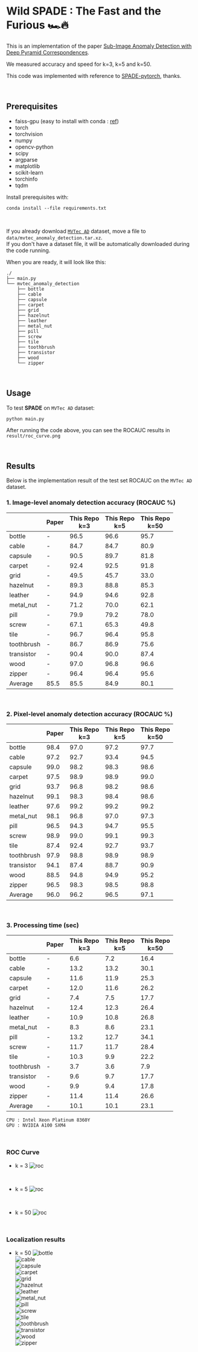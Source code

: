 # Wild SPADE : The Fast and the Furious 🏎🔥

This is an implementation of the paper [Sub-Image Anomaly Detection with Deep
Pyramid Correspondences](https://arxiv.org/pdf/2005.02357.pdf).

We measured accuracy and speed for k=3, k=5 and k=50.

This code was implemented with reference to [SPADE-pytorch](https://github.com/byungjae89/SPADE-pytorch), thanks.

<br/>

## Prerequisites

- faiss-gpu (easy to install with conda : [ref](https://github.com/facebookresearch/faiss/blob/main/INSTALL.md))
- torch
- torchvision
- numpy
- opencv-python
- scipy
- argparse
- matplotlib
- scikit-learn
- torchinfo
- tqdm


Install prerequisites with:  
```
conda install --file requirements.txt
```

<br/>

If you already download [`MVTec AD`](https://www.mvtec.com/company/research/datasets/mvtec-ad/) dataset, move a file to `data/mvtec_anomaly_detection.tar.xz`.  
If you don't have a dataset file, it will be automatically downloaded during the code running.

When you are ready, it will look like this:
```
./
├── main.py
└── mvtec_anomaly_detection
    ├── bottle
    ├── cable
    ├── capsule
    ├── carpet
    ├── grid
    ├── hazelnut
    ├── leather
    ├── metal_nut
    ├── pill
    ├── screw
    ├── tile
    ├── toothbrush
    ├── transistor
    ├── wood
    └── zipper
```

<br/>

## Usage

To test **SPADE** on `MVTec AD` dataset:
```
python main.py
```

After running the code above, you can see the ROCAUC results in `result/roc_curve.png`

<br/>

## Results

Below is the implementation result of the test set ROCAUC on the `MVTec AD` dataset.  

### 1. Image-level anomaly detection accuracy (ROCAUC %)

| | Paper | This Repo<br/>k=3 | This Repo<br/>k=5 | This Repo<br/>k=50 |
| - | - | - | - | - |
| bottle | - | 96.5 | 96.6 | 95.7 |
| cable | - | 84.7 | 84.7 | 80.9 |
| capsule | - | 90.5 | 89.7 | 81.8 |
| carpet | - | 92.4 | 92.5 | 91.8 |
| grid | - | 49.5 | 45.7 | 33.0 |
| hazelnut | - | 89.3 | 88.8 | 85.3 |
| leather | - | 94.9 | 94.6 | 92.8 |
| metal_nut | - | 71.2 | 70.0 | 62.1 |
| pill | - | 79.9 | 79.2 | 78.0 |
| screw | - | 67.1 | 65.3 | 49.8 |
| tile | - | 96.7 | 96.4 | 95.8 |
| toothbrush | - | 86.7 | 86.9 | 75.6 |
| transistor | - | 90.4 | 90.0 | 87.4 |
| wood | - | 97.0 | 96.8 | 96.6 |
| zipper | - | 96.4 | 96.4 | 95.6 |
| Average | 85.5 | 85.5 | 84.9 | 80.1 |

<br/>

### 2. Pixel-level anomaly detection accuracy (ROCAUC %)

| | Paper | This Repo<br/>k=3 | This Repo<br/>k=5 | This Repo<br/>k=50 |
| - | - | - | - | - |
| bottle | 98.4 | 97.0 | 97.2 | 97.7 |
| cable | 97.2 | 92.7 | 93.4 | 94.5 |
| capsule | 99.0 | 98.2 | 98.3 | 98.6 |
| carpet | 97.5 | 98.9 | 98.9 | 99.0 |
| grid | 93.7 | 96.8 | 98.2 | 98.6 |
| hazelnut | 99.1 | 98.3 | 98.4 | 98.6 |
| leather | 97.6 | 99.2 | 99.2 | 99.2 |
| metal_nut | 98.1 | 96.8 | 97.0 | 97.3 |
| pill | 96.5 | 94.3 | 94.7 | 95.5 |
| screw | 98.9 | 99.0 | 99.1 | 99.3 |
| tile | 87.4 | 92.4 | 92.7 | 93.7 |
| toothbrush | 97.9 | 98.8 | 98.9 | 98.9 |
| transistor | 94.1 | 87.4 | 88.7 | 90.9 |
| wood | 88.5 | 94.8 | 94.9 | 95.2 |
| zipper | 96.5 | 98.3 | 98.5 | 98.8 |
| Average | 96.0 | 96.2 | 96.5 | 97.1 |

<br/>

### 3. Processing time (sec)

| | Paper | This Repo<br/>k=3 | This Repo<br/>k=5 | This Repo<br/>k=50 |
| - | - | - | - | - |
| bottle | - | 6.6 | 7.2 | 16.4 |
| cable | - | 13.2 | 13.2 | 30.1 |
| capsule | - | 11.6 | 11.9 | 25.3 |
| carpet | - | 12.0 | 11.6 | 26.2 |
| grid | - | 7.4 | 7.5 | 17.7 |
| hazelnut | - | 12.4 | 12.3 | 26.4 |
| leather | - | 10.9 | 10.8 | 26.8 |
| metal_nut | - | 8.3 | 8.6 | 23.1 |
| pill | - | 13.2 | 12.7 | 34.1 |
| screw | - | 11.7 | 11.7 | 28.4 |
| tile | - | 10.3 | 9.9 | 22.2 |
| toothbrush | - | 3.7 | 3.6 | 7.9 |
| transistor | - | 9.6 | 9.7 | 17.7 |
| wood | - | 9.9 | 9.4 | 17.8 |
| zipper | - | 11.4 | 11.4 | 26.6 |
| Average | - | 10.1 | 10.1 | 23.1 |

```
CPU : Intel Xeon Platinum 8360Y
GPU : NVIDIA A100 SXM4
```

<br/>

### ROC Curve 

- k = 3
![roc](./assets/roc_curve_k03.png)

<br/>

- k = 5
![roc](./assets/roc_curve_k05.png)

<br/>

- k = 50
![roc](./assets/roc_curve_k50.png)

<br/>

### Localization results  

- k = 50
![bottle](./assets/bottle_000.png)  
![cable](./assets/cable_000.png)  
![capsule](./assets/capsule_000.png)  
![carpet](./assets/carpet_000.png)  
![grid](./assets/grid_000.png)  
![hazelnut](./assets/hazelnut_000.png)  
![leather](./assets/leather_000.png)  
![metal_nut](./assets/metal_nut_000.png)  
![pill](./assets/pill_000.png)  
![screw](./assets/screw_000.png)  
![tile](./assets/tile_000.png)  
![toothbrush](./assets/toothbrush_000.png)  
![transistor](./assets/transistor_000.png)  
![wood](./assets/wood_000.png)  
![zipper](./assets/zipper_000.png)  
